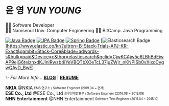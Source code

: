 # 윤 영 *YUN YOUNG*
👩‍💻 Software Developer  
👩‍🎓 Namseoul Univ. Computer Engineering
👩‍🎓 BitCamp. Java Programming
  
[![Java Badge](https://img.shields.io/badge/Java-007396?style=flat-square&logo=Java&logoColor=white)](https://www.java.com/ko/)
[![JPA Badge](https://img.shields.io/badge/JPA-f06595?style=flat-square&logo=Jpa&logoColor=white)](https://www.oracle.com/java/technologies/persistence-jsp.html)
[![Spring Badge](https://img.shields.io/badge/Spring-51cf66?style=flat-square&logo=Spring&logoColor=white)](https://spring.io/)
[![Elasticsearch Badge](https://img.shields.io/badge/Elasticsearch-4c6ef5?style=flat-square&logo=Elasticsearch&logoColor=white)]https://www.elastic.co/kr/?ultron=B-Stack-Trials-APJ-KR-Exact&gambit=Stack-Core&blade=adwords-s&hulk=paid&Device=c&thor=elasticsearch&gclid=CjwKCAjw5c6LBhBdEiwAP9ejG6teiznxdKJInlRwzb4iYeVBQTbXOeTcL37juZWjr_nKNPlSb0vXixoCygwQAvD_BwE)

  
✨ *For More Info...* **[BLOG](https://yunyoung1819.tistory.com/)** | **[RESUME](https://www.linkedin.com/in/young-yun-60aa94163/)**


**NKIA** @NKIA <sub><sup>EMS 연구소 / Software Engineer (2019.04 ~ 현재)</sup></sub>  
**ESE Co., Ltd** @ESE Co., Ltd <sub><sup>솔루션개발본부 / Software Engineer (2016.08 ~ 2018.09)</sup></sub>  
**NHN Entertainment** @NHN Entertainment <sub><sup>Software Test Engineer (2015.04 ~ 2015.10)</sup></sub>  
  
<br>
